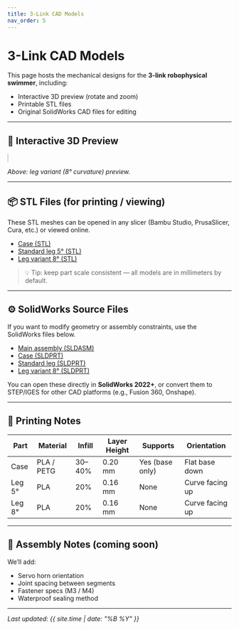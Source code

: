 ```yaml
---
title: 3-Link CAD Models
nav_order: 5
---
```


# 3-Link CAD Models

This page hosts the mechanical designs for the **3-link robophysical swimmer**, including:
- Interactive 3D preview (rotate and zoom)
- Printable STL files
- Original SolidWorks CAD files for editing

---

## 🧩 Interactive 3D Preview

<script type="module" src="https://unpkg.com/@google/model-viewer/dist/model-viewer.min.js"></script>

<model-viewer src="files/sta_leg_8.STL"
              camera-controls
              auto-rotate
              style="width:100%; max-width:600px; height:400px; background-color:#f8f8f8; border:1px solid #ccc; border-radius:8px; margin-top:16px;">
</model-viewer>

_Above: leg variant (8° curvature) preview._

---

## 📦 STL Files (for printing / viewing)

These STL meshes can be opened in any slicer (Bambu Studio, PrusaSlicer, Cura, etc.) or viewed online.

- [Case (STL)](files/case.STL)  
- [Standard leg 5° (STL)](files/sta_leg_5.STL)  
- [Leg variant 8° (STL)](files/sta_leg_8.STL)

> 💡 Tip: keep part scale consistent — all models are in millimeters by default.

---

## ⚙️ SolidWorks Source Files

If you want to modify geometry or assembly constraints, use the SolidWorks files below.

- [Main assembly (SLDASM)](files/Assem1.SLDASM)  
- [Case (SLDPRT)](files/case.SLDPRT)  
- [Standard leg (SLDPRT)](files/sta_leg.SLDPRT)  
- [Leg variant 8° (SLDPRT)](files/sta_leg_8.SLDPRT)

You can open these directly in **SolidWorks 2022+**, or convert them to STEP/IGES for other CAD platforms (e.g., Fusion 360, Onshape).

---

## 🧱 Printing Notes

| Part | Material | Infill | Layer Height | Supports | Orientation |
|------|-----------|---------|---------------|-----------|--------------|
| Case | PLA / PETG | 30–40% | 0.20 mm | Yes (base only) | Flat base down |
| Leg 5° | PLA | 20% | 0.16 mm | None | Curve facing up |
| Leg 8° | PLA | 20% | 0.16 mm | None | Curve facing up |

---

## 🔩 Assembly Notes (coming soon)

We’ll add:
- Servo horn orientation  
- Joint spacing between segments  
- Fastener specs (M3 / M4)  
- Waterproof sealing method  

---

_Last updated: {{ site.time | date: "%B %Y" }}_
